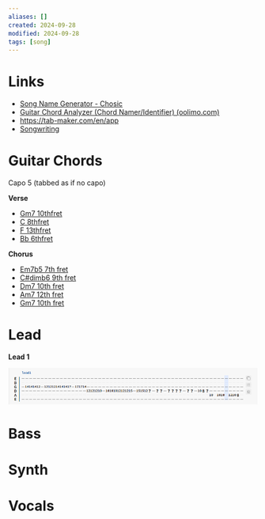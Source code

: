 ```yaml
---
aliases: []
created: 2024-09-28
modified: 2024-09-28
tags: [song]
---
```


# Links

- [Song Name Generator - Chosic](https://www.chosic.com/song-name-generator-by-genre-and-mood/)
- [Guitar Chord Analyzer (Chord Namer/Identifier) (oolimo.com)](https://www.oolimo.com/en/guitar-chords/analyze#:~:text=Enter%20your%20guitar%20chord%20into%20the%20virtual%20fretboard.%20The%20chord)
- https://tab-maker.com/en/app
- [Songwriting](Songwriting.md)

# Guitar Chords

Capo 5 (tabbed as if no capo)

**Verse**
- [Gm7 10thfret](../../3RESOURCES/PUBLIC%20ASSETS/Gm710thfret.png)
- [C 8thfret](../../3RESOURCES/PUBLIC%20ASSETS/C8thfret.png)
- [F 13thfret](../../3RESOURCES/PUBLIC%20ASSETS/Pasted%20image%2020240928191220.png)
- [Bb 6thfret](../../3RESOURCES/PUBLIC%20ASSETS/Bb6thfret.png)

**Chorus**
- [Em7b5 7th fret](../../3RESOURCES/PUBLIC%20ASSETS/Em7b57thfret.png)
- [C#dimb6 9th fret](../../3RESOURCES/PUBLIC%20ASSETS/Pasted%20image%2020240928192807.png)
- [Dm7 10th fret](../../3RESOURCES/PUBLIC%20ASSETS/Pasted%20image%2020240928193035.png)
- [Am7 12th fret](../../3RESOURCES/PUBLIC%20ASSETS/Pasted%20image%2020240928193123.png)
- [Gm7 10th fret](../../3RESOURCES/PUBLIC%20ASSETS/Pasted%20image%2020240928193153.png)

# Lead

**Lead 1**

![](../../3RESOURCES/PUBLIC%20ASSETS/Celebrated%20Club%20Night%20lead1.png)

# Bass

# Synth

# Vocals
